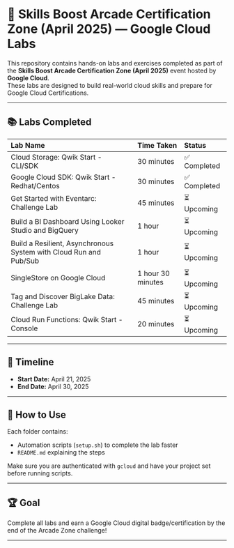 # 🌟 Skills Boost Arcade Certification Zone (April 2025) — Google Cloud Labs

This repository contains hands-on labs and exercises completed as part of the **Skills Boost Arcade Certification Zone (April 2025)** event hosted by **Google Cloud**.  
These labs are designed to build real-world cloud skills and prepare for Google Cloud Certifications.

---

## 📚 Labs Completed

| Lab Name | Time Taken | Status |
|:---|:---|:---|
| Cloud Storage: Qwik Start - CLI/SDK | 30 minutes | ✅ Completed |
| Google Cloud SDK: Qwik Start - Redhat/Centos | 30 minutes | ✅ Completed |
| Get Started with Eventarc: Challenge Lab | 45 minutes | ⏳ Upcoming |
| Build a BI Dashboard Using Looker Studio and BigQuery | 1 hour | ⏳ Upcoming |
| Build a Resilient, Asynchronous System with Cloud Run and Pub/Sub | 1 hour | ⏳ Upcoming |
| SingleStore on Google Cloud | 1 hour 30 minutes | ⏳ Upcoming |
| Tag and Discover BigLake Data: Challenge Lab | 45 minutes | ⏳ Upcoming |
| Cloud Run Functions: Qwik Start - Console | 20 minutes | ⏳ Upcoming |

---

## 📅 Timeline
- **Start Date:** April 21, 2025
- **End Date:** April 30, 2025

---

## 🚀 How to Use
Each folder contains:
- Automation scripts (`setup.sh`) to complete the lab faster
- `README.md` explaining the steps

Make sure you are authenticated with `gcloud` and have your project set before running scripts.

---

## 🏆 Goal
Complete all labs and earn a Google Cloud digital badge/certification by the end of the Arcade Zone challenge!

---
